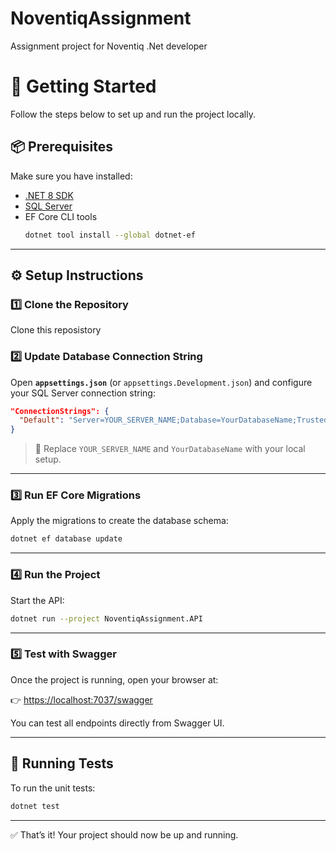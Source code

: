 # NoventiqAssignment
Assignment project for Noventiq .Net developer

# 🚀 Getting Started

Follow the steps below to set up and run the project locally.

## 📦 Prerequisites
Make sure you have installed:
- [.NET 8 SDK](https://dotnet.microsoft.com/en-us/download/dotnet/8.0)  
- [SQL Server](https://www.microsoft.com/en-us/sql-server/sql-server-downloads)  
- EF Core CLI tools  
  ```bash
  dotnet tool install --global dotnet-ef
  ```

---

## ⚙️ Setup Instructions

### 1️⃣ Clone the Repository
Clone this reposistory

### 2️⃣ Update Database Connection String
Open **`appsettings.json`** (or `appsettings.Development.json`) and configure your SQL Server connection string:

```json
"ConnectionStrings": {
  "Default": "Server=YOUR_SERVER_NAME;Database=YourDatabaseName;Trusted_Connection=True;MultipleActiveResultSets=true;TrustServerCertificate=True"
}
```

> 🔹 Replace `YOUR_SERVER_NAME` and `YourDatabaseName` with your local setup.

---

### 3️⃣ Run EF Core Migrations
Apply the migrations to create the database schema:

```bash
dotnet ef database update
```

---

### 4️⃣ Run the Project
Start the API:
```bash
dotnet run --project NoventiqAssignment.API
```

---

### 5️⃣ Test with Swagger
Once the project is running, open your browser at:

👉 [https://localhost:7037/swagger]((https://localhost:7037/swagger))  

You can test all endpoints directly from Swagger UI.

---

## 🧪 Running Tests
To run the unit tests:
```bash
dotnet test
```

---

✅ That’s it! Your project should now be up and running.
